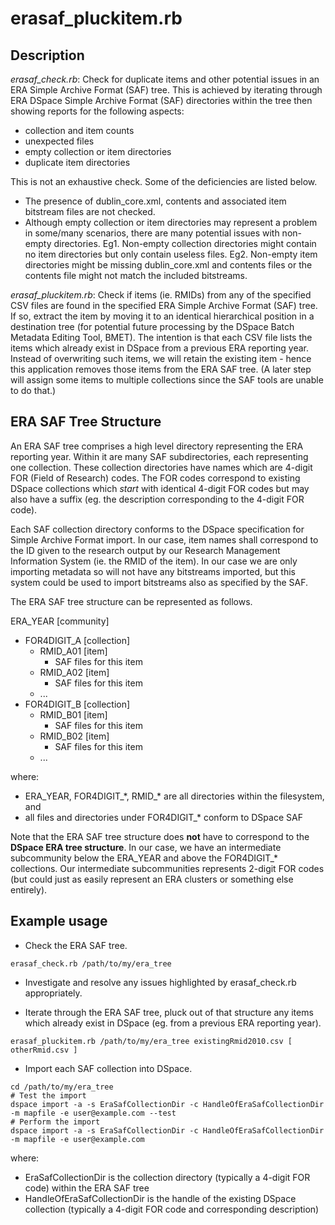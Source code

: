 erasaf_pluckitem.rb
===================

Description
-----------
_erasaf_check.rb_: Check for duplicate items and other potential issues
in an ERA Simple Archive Format (SAF) tree. This is achieved by
iterating through ERA DSpace Simple Archive Format (SAF) directories
within the tree then showing reports for the following aspects:
- collection and item counts
- unexpected files
- empty collection or item directories
- duplicate item directories

This is not an exhaustive check. Some of the deficiencies are listed
below.
- The presence of dublin_core.xml, contents and associated item
  bitstream files are not checked.
- Although empty collection or item directories may represent a
  problem in some/many scenarios, there are many potential issues
  with non-empty directories. Eg1. Non-empty collection directories
  might contain no item directories but only contain useless files.
  Eg2. Non-empty item directories might be missing dublin_core.xml
  and contents files or the contents file might not match the
  included bitstreams.

_erasaf_pluckitem.rb_: Check if items (ie. RMIDs) from any of the
specified CSV files are found in the specified ERA Simple Archive
Format (SAF) tree.  If so, extract the item by moving it to an
identical hierarchical position in a destination tree (for potential
future processing by the DSpace Batch Metadata Editing Tool, BMET).
The intention is that each CSV file lists the items which already exist
in DSpace from a previous ERA reporting year. Instead of overwriting
such items, we will retain the existing item - hence this application
removes those items from the ERA SAF tree. (A later step will assign
some items to multiple collections since the SAF tools are unable
to do that.)

ERA SAF Tree Structure
----------------------

An ERA SAF tree comprises a high level directory representing the
ERA reporting year. Within it are many SAF subdirectories, each
representing one collection. These collection directories have
names which are 4-digit FOR (Field of Research) codes. The FOR
codes correspond to existing DSpace collections which _start_ with
identical 4-digit FOR codes but may also have a suffix (eg. the
description corresponding to the 4-digit FOR code).

Each SAF collection directory conforms to the DSpace specification
for Simple Archive Format import. In our case, item names shall
correspond to the ID given to the research output by our Research
Management Information System (ie. the RMID of the item). In our
case we are only importing metadata so will not have any bitstreams
imported, but this system could be used to import bitstreams also
as specified by the SAF.

The ERA SAF tree structure can be represented as follows.

ERA_YEAR [community]
- FOR4DIGIT_A [collection]
  * RMID_A01 [item]
    - SAF files for this item
  * RMID_A02 [item]
    - SAF files for this item
  * ...
- FOR4DIGIT_B [collection]
  * RMID_B01 [item]
    - SAF files for this item
  * RMID_B02 [item]
    - SAF files for this item
  * ...

where:
- ERA_YEAR, FOR4DIGIT_\*, RMID_\* are all directories within the
  filesystem, and
- all files and directories under FOR4DIGIT_\* conform to DSpace SAF

Note that the ERA SAF tree structure does __not__ have to correspond
to the __DSpace ERA tree structure__. In our case, we have an
intermediate subcommunity below the ERA_YEAR and above the
FOR4DIGIT_\* collections. Our intermediate subcommunities represents
2-digit FOR codes (but could just as easily represent an ERA
clusters or something else entirely).

Example usage
-------------

- Check the ERA SAF tree.
```
erasaf_check.rb /path/to/my/era_tree
```

- Investigate and resolve any issues highlighted by erasaf_check.rb
  appropriately.

- Iterate through the ERA SAF tree, pluck out of that structure any
  items which already exist in DSpace (eg. from a previous ERA
  reporting year).

```
erasaf_pluckitem.rb /path/to/my/era_tree existingRmid2010.csv [ otherRmid.csv ]
```

- Import each SAF collection into DSpace.

```
cd /path/to/my/era_tree
# Test the import
dspace import -a -s EraSafCollectionDir -c HandleOfEraSafCollectionDir -m mapfile -e user@example.com --test
# Perform the import
dspace import -a -s EraSafCollectionDir -c HandleOfEraSafCollectionDir -m mapfile -e user@example.com
```

where:
- EraSafCollectionDir is the collection directory (typically a 4-digit
  FOR code) within the ERA SAF tree
- HandleOfEraSafCollectionDir is the handle of the existing DSpace
  collection (typically a 4-digit FOR code and corresponding description)

